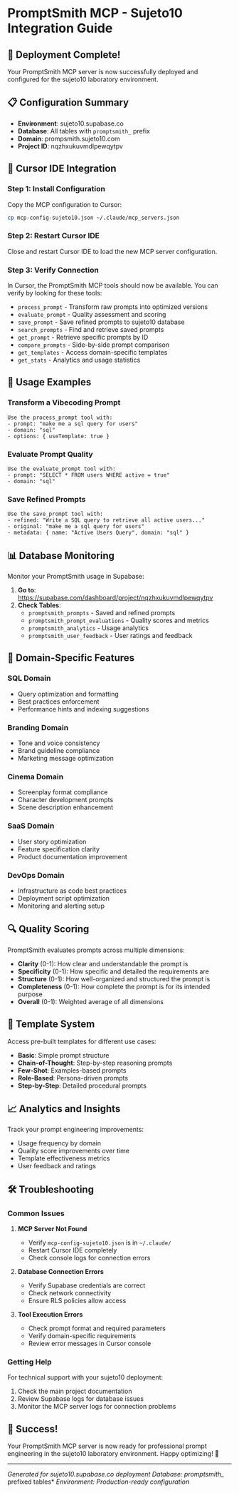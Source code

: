 # PromptSmith MCP - Sujeto10 Integration Guide

## 🎉 Deployment Complete!

Your PromptSmith MCP server is now successfully deployed and configured for the sujeto10 laboratory environment.

## 📋 Configuration Summary

- **Environment**: sujeto10.supabase.co
- **Database**: All tables with `promptsmith_` prefix
- **Domain**: prompsmith.sujeto10.com
- **Project ID**: nqzhxukuvmdlpewqytpv

## 🔧 Cursor IDE Integration

### Step 1: Install Configuration
Copy the MCP configuration to Cursor:

```bash
cp mcp-config-sujeto10.json ~/.claude/mcp_servers.json
```

### Step 2: Restart Cursor IDE
Close and restart Cursor IDE to load the new MCP server configuration.

### Step 3: Verify Connection
In Cursor, the PromptSmith MCP tools should now be available. You can verify by looking for these tools:
- `process_prompt` - Transform raw prompts into optimized versions
- `evaluate_prompt` - Quality assessment and scoring
- `save_prompt` - Save refined prompts to sujeto10 database
- `search_prompts` - Find and retrieve saved prompts
- `get_prompt` - Retrieve specific prompts by ID
- `compare_prompts` - Side-by-side prompt comparison
- `get_templates` - Access domain-specific templates
- `get_stats` - Analytics and usage statistics

## 🚀 Usage Examples

### Transform a Vibecoding Prompt
```
Use the process_prompt tool with:
- prompt: "make me a sql query for users"
- domain: "sql"
- options: { useTemplate: true }
```

### Evaluate Prompt Quality
```
Use the evaluate_prompt tool with:
- prompt: "SELECT * FROM users WHERE active = true"
- domain: "sql"
```

### Save Refined Prompts
```
Use the save_prompt tool with:
- refined: "Write a SQL query to retrieve all active users..."
- original: "make me a sql query for users"
- metadata: { name: "Active Users Query", domain: "sql" }
```

## 📊 Database Monitoring

Monitor your PromptSmith usage in Supabase:

1. **Go to**: https://supabase.com/dashboard/project/nqzhxukuvmdlpewqytpv
2. **Check Tables**:
   - `promptsmith_prompts` - Saved and refined prompts
   - `promptsmith_prompt_evaluations` - Quality scores and metrics
   - `promptsmith_analytics` - Usage analytics
   - `promptsmith_user_feedback` - User ratings and feedback

## 🎯 Domain-Specific Features

### SQL Domain
- Query optimization and formatting
- Best practices enforcement
- Performance hints and indexing suggestions

### Branding Domain
- Tone and voice consistency
- Brand guideline compliance
- Marketing message optimization

### Cinema Domain
- Screenplay format compliance
- Character development prompts
- Scene description enhancement

### SaaS Domain
- User story optimization
- Feature specification clarity
- Product documentation improvement

### DevOps Domain
- Infrastructure as code best practices
- Deployment script optimization
- Monitoring and alerting setup

## 🔍 Quality Scoring

PromptSmith evaluates prompts across multiple dimensions:
- **Clarity** (0-1): How clear and understandable the prompt is
- **Specificity** (0-1): How specific and detailed the requirements are
- **Structure** (0-1): How well-organized and structured the prompt is
- **Completeness** (0-1): How complete the prompt is for its intended purpose
- **Overall** (0-1): Weighted average of all dimensions

## 🎨 Template System

Access pre-built templates for different use cases:
- **Basic**: Simple prompt structure
- **Chain-of-Thought**: Step-by-step reasoning prompts
- **Few-Shot**: Examples-based prompts
- **Role-Based**: Persona-driven prompts
- **Step-by-Step**: Detailed procedural prompts

## 📈 Analytics and Insights

Track your prompt engineering improvements:
- Usage frequency by domain
- Quality score improvements over time
- Template effectiveness metrics
- User feedback and ratings

## 🛠️ Troubleshooting

### Common Issues

1. **MCP Server Not Found**
   - Verify `mcp-config-sujeto10.json` is in `~/.claude/`
   - Restart Cursor IDE completely
   - Check console logs for connection errors

2. **Database Connection Errors**
   - Verify Supabase credentials are correct
   - Check network connectivity
   - Ensure RLS policies allow access

3. **Tool Execution Errors**
   - Check prompt format and required parameters
   - Verify domain-specific requirements
   - Review error messages in Cursor console

### Getting Help

For technical support with your sujeto10 deployment:
1. Check the main project documentation
2. Review Supabase logs for database issues
3. Monitor the MCP server logs for connection problems

## 🎊 Success!

Your PromptSmith MCP server is now ready for professional prompt engineering in the sujeto10 laboratory environment. Happy optimizing! 🚀

---

*Generated for sujeto10.supabase.co deployment*
*Database: promptsmith_* prefixed tables*
*Environment: Production-ready configuration*